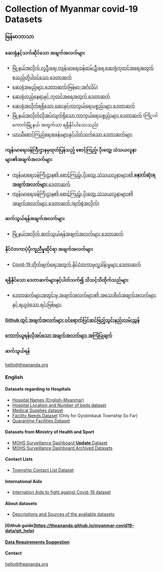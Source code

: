 # Collection of Myanmar covid-19 Datasets
### မြန်မာဘာသာ
#### ဆေးရုံနှင့်သက်ဆိုင်သော အချက်အလက်များ
- [မြို့နယ်အလိုက် လူဦးရေ၊ ကျန်းမာရေးဝန်ထမ်းဦးရေ ဆေးရုံကုတင်အရေအတွက် စသည်တို့ပါဝင်သော ဒေတာဆက်](https://github.com/theananda/myanmar-covid19-data/blob/master/Covid-19%20Baseline%20Township%20Data.csv)
- [ဆေးရုံအမည်များ ဒေတာဆက်(မြန်မာ-အင်္ဂလိပ်)](https://github.com/theananda/myanmar-covid19-data/blob/master/Hospital%20Names%20in%20English%20and%20Burmese.csv)
- [ဆေးရုံတည်နေရာနှင့် ကုတင်အရေအတွက် ဒေတာဆက်](https://github.com/theananda/myanmar-covid19-data/blob/master/Hospitals.csv)
- [ဆေးရုံအလိုက်ရရှိသော ဆေးနှင့်ကာကွယ်ရေးပစ္စည်းများ ဒေတာဆက်](https://github.com/theananda/myanmar-covid19-data/blob/master/Medical%20Supplies%20with%20Location.csv)
- [မြို့နယ်အလိုက်လိုအပ်လျက်ရှိသော ကာကွယ်ရေးပစ္စည်းများ ဒေတာဆက်](https://github.com/theananda/myanmar-covid19-data/blob/master/Facility%20Needs.csv) (ကြို့ပင်ကောက်မြို့နယ် အတွက်သာ ရရှိနိုင်ပါသေးသည်)
- [ယာယီစောင့်ကြည့်ရေးစခန်းများနှင့်ပါတ်သက်သော ဒေတာဆက်များ](https://github.com/theananda/myanmar-covid19-data/blob/master/Community%20Quarantine%20Facilities%20Daily%20Entry.csv)

#### ကျန်းမာရေးဝန်ကြီးဌာနမှထုတ်ပြန်သည့် စောင့်ကြည့်၊ ပိုးတွေ့၊ သံသယလူနာများ၏အချက်အလက်များ
- [ကျန်းမာရေးဝန်ကြီးဌာန၏ စောင့်ကြည့်၊ ပိုးတွေ့၊ သံသယလူနာများ၏ **နောက်ဆုံးရအချက်အလက်များ** ဒေတာဆက်](https://github.com/theananda/myanmar-covid19-data/blob/master/MOHS%20Dashboard%20Data.csv)
- [ကျန်းမာရေးဝန်ကြီးဌာန၏ စောင့်ကြည့်၊ ပိုးတွေ့၊ သံသယလူနာများ၏ အချက်အလက်များ ဒေတာဆက် (ရက်စွဲအလိုက်)](https://github.com/theananda/myanmar-covid19-data/tree/master/MOHS%20Dashboard%20Data%20Archive)

#### ဆက်သွယ်ရန်အချက်အလက်များ
- [မြို့နယ်အလိုက် ဆက်သွယ်ရန်အချက်အလက်များ ဒေတာဆက်](https://github.com/theananda/myanmar-covid19-data/blob/master/Covid-19%20Response%20Contact%20List.csv)

#### နိုင်ငံတကာပံ့ပိုးကူညီမှုဆိုင်ရာ အချက်အလက်များ
- [Covid-19 တိုက်ဖျက်ရေးအတွက် နိုင်ငံတကာမှလှူဒါန်းမှုများ ဒေတာဆက်](https://github.com/theananda/myanmar-covid19-data/blob/master/Development%20Partners%20Assistance.csv)

#### ရရှိနိုင်သော ဒေတာဆက်များနှင့်ပါတ်သက်၍ သိသင့်သိထိုက်သည်များ 
- [ဒေတာဆက်များအတွင်းမှ အချက်အလက်များ၏ အသေးစိတ်အချက်အလက်များနှင့် ရယူခဲ့သော ရင်းမြစ်များ](https://github.com/theananda/myanmar-covid19-data/blob/master/readme.md)

#### [Github တွင် အချက်အလက်များ ဝင်ရောက်ပြင်ဆင်ဖြည့်သွင်းနည်းလမ်းညွှန်](https://theananda.github.io/myanmar-covid19-data/git_help)

#### [ကောက်ယူရန်လိုအပ်သော အချက်အလက်များ အကြံပြုချက်](https://theananda.github.io/myanmar-covid19-data/data_required)

#### ဆက်သွယ်ရန်
hello@theananda.org

### English

#### Datasets regarding to Hospitals
- [Hospital Names (English-Myanmar)](https://github.com/theananda/myanmar-covid19-data/blob/master/Hospital%20Names%20in%20English%20and%20Burmese.csv)
- [Hospital Location and Number of beds dataset](https://github.com/theananda/myanmar-covid19-data/blob/master/Hospitals.csv)
- [Medical Supplies dataset](https://github.com/theananda/myanmar-covid19-data/blob/master/Medical%20Supplies%20with%20Location.csv)
- [Facility Needs Dataset](https://github.com/theananda/myanmar-covid19-data/blob/master/Facility%20Needs.csv) (Only for Gyobinkauk Township So Far)
- [Quarantine Facilities Dataset](https://github.com/theananda/myanmar-covid19-data/blob/master/Community%20Quarantine%20Facilities%20Daily%20Entry.csv)


#### Datasets from Ministry of Health and Sport
- [MOHS Surveillance Dashboard **Update** Dataset](https://github.com/theananda/myanmar-covid19-data/blob/master/MOHS%20Dashboard%20Data.csv)
- [MOHS Surveillance Dashboard Archived Datasets](https://github.com/theananda/myanmar-covid19-data/tree/master/MOHS%20Dashboard%20Data%20Archive)

#### Contact Lists
- [Township Contact List Dataset](https://github.com/theananda/myanmar-covid19-data/blob/master/Covid-19%20Response%20Contact%20List.csv)
#### International Aids
- [Internation Aids to fight against Covid-19 dataset](https://github.com/theananda/myanmar-covid19-data/blob/master/Development%20Partners%20Assistance.csv)

#### About datasets 
- [Descriptions and Sources of the avaliable datasets](https://github.com/theananda/myanmar-covid19-data/blob/master/readme.md)
#### [Github guide]https://theananda.github.io/myanmar-covid19-data/git_help)

#### [Data Requirements Suggestion](https://theananda.github.io/myanmar-covid19-data/data_required)
#### Contact
hello@theananda.org
